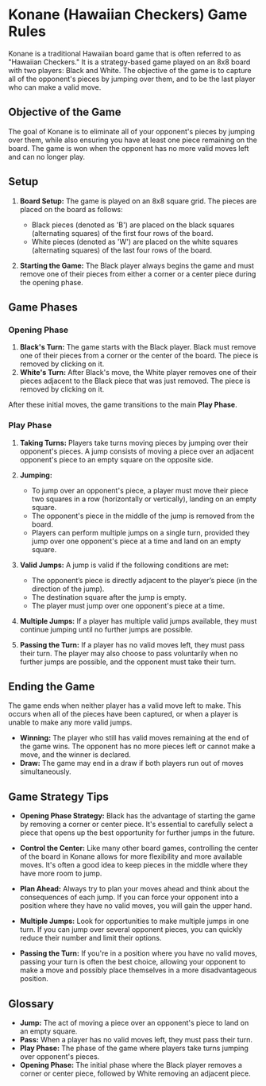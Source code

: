 # Konane (Hawaiian Checkers) Game Rules

Konane is a traditional Hawaiian board game that is often referred to as "Hawaiian Checkers." It is a strategy-based game played on an 8x8 board with two players: Black and White. The objective of the game is to capture all of the opponent's pieces by jumping over them, and to be the last player who can make a valid move.

## Objective of the Game

The goal of Konane is to eliminate all of your opponent's pieces by jumping over them, while also ensuring you have at least one piece remaining on the board. The game is won when the opponent has no more valid moves left and can no longer play.

## Setup

1. **Board Setup:** The game is played on an 8x8 square grid. The pieces are placed on the board as follows:
   - Black pieces (denoted as 'B') are placed on the black squares (alternating squares) of the first four rows of the board.
   - White pieces (denoted as 'W') are placed on the white squares (alternating squares) of the last four rows of the board.

2. **Starting the Game:** The Black player always begins the game and must remove one of their pieces from either a corner or a center piece during the opening phase.

## Game Phases

### Opening Phase

1. **Black's Turn:** The game starts with the Black player. Black must remove one of their pieces from a corner or the center of the board. The piece is removed by clicking on it.
2. **White's Turn:** After Black's move, the White player removes one of their pieces adjacent to the Black piece that was just removed. The piece is removed by clicking on it.

After these initial moves, the game transitions to the main **Play Phase**.

### Play Phase

1. **Taking Turns:** Players take turns moving pieces by jumping over their opponent's pieces. A jump consists of moving a piece over an adjacent opponent's piece to an empty square on the opposite side.
   
2. **Jumping:** 
   - To jump over an opponent's piece, a player must move their piece two squares in a row (horizontally or vertically), landing on an empty square.
   - The opponent's piece in the middle of the jump is removed from the board.
   - Players can perform multiple jumps on a single turn, provided they jump over one opponent's piece at a time and land on an empty square.

3. **Valid Jumps:** A jump is valid if the following conditions are met:
   - The opponent’s piece is directly adjacent to the player’s piece (in the direction of the jump).
   - The destination square after the jump is empty.
   - The player must jump over one opponent's piece at a time.

4. **Multiple Jumps:** If a player has multiple valid jumps available, they must continue jumping until no further jumps are possible.

5. **Passing the Turn:** If a player has no valid moves left, they must pass their turn. The player may also choose to pass voluntarily when no further jumps are possible, and the opponent must take their turn.

## Ending the Game

The game ends when neither player has a valid move left to make. This occurs when all of the pieces have been captured, or when a player is unable to make any more valid jumps.

- **Winning:** The player who still has valid moves remaining at the end of the game wins. The opponent has no more pieces left or cannot make a move, and the winner is declared.
- **Draw:** The game may end in a draw if both players run out of moves simultaneously.

## Game Strategy Tips

- **Opening Phase Strategy:** Black has the advantage of starting the game by removing a corner or center piece. It's essential to carefully select a piece that opens up the best opportunity for further jumps in the future.
  
- **Control the Center:** Like many other board games, controlling the center of the board in Konane allows for more flexibility and more available moves. It's often a good idea to keep pieces in the middle where they have more room to jump.

- **Plan Ahead:** Always try to plan your moves ahead and think about the consequences of each jump. If you can force your opponent into a position where they have no valid moves, you will gain the upper hand.

- **Multiple Jumps:** Look for opportunities to make multiple jumps in one turn. If you can jump over several opponent pieces, you can quickly reduce their number and limit their options.

- **Passing the Turn:** If you're in a position where you have no valid moves, passing your turn is often the best choice, allowing your opponent to make a move and possibly place themselves in a more disadvantageous position.

## Glossary

- **Jump:** The act of moving a piece over an opponent's piece to land on an empty square.
- **Pass:** When a player has no valid moves left, they must pass their turn.
- **Play Phase:** The phase of the game where players take turns jumping over opponent's pieces.
- **Opening Phase:** The initial phase where the Black player removes a corner or center piece, followed by White removing an adjacent piece.

